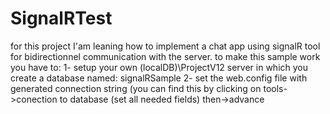# SignalRTest
for this project I'am leaning how to implement a chat app using signalR tool for bidirectionnel communication with the server.
to make this sample work you have to:
1- setup your own (localDB)\ProjectV12 server in which you create a database named: signalRSample
2- set the web.config file with generated connection string (you can find this by clicking on tools->conection to database (set all needed fields) then->advance
